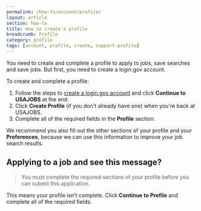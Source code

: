 ```yaml
---
permalink: /how-to/account/profile/
layout: article
section: how-to
title: How to create a profile
breadcrumb: Profile
category: profile
tags: [account, profile, create, support-profile]
---
```


You need to create and complete a profile to apply to jobs, save searches and save jobs. But first, you need to create a login.gov account.

To create and complete a profile:

1. Follow the steps to [create a login.gov account](https://login.usajobs.gov/Access/Transition) and click **Continue to USAJOBS** at the end.
2. Click **Create Profile** (if you don't already have one) when you're back at USAJOBS.
3. Complete all of the required fields in the **Profile** section.

We recommend you also fill out the other sections of your profile and your **Preferences**, because we can use this information to improve your job search results.

## Applying to a job and see this message?

> You must complete the required sections of your profile before you can submit this application.

This means your profile isn't complete. Click **Continue to Profile** and complete all of the required fields.

